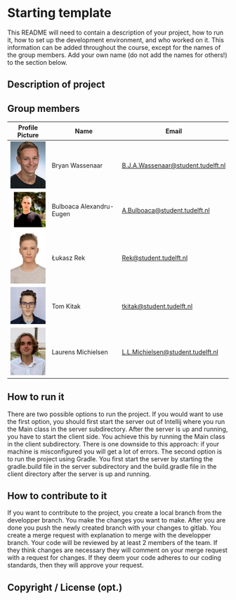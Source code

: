 # Starting template

This README will need to contain a description of your project, how to run it, how to set up the development environment, and who worked on it.
This information can be added throughout the course, except for the names of the group members.
Add your own name (do not add the names for others!) to the section below.

## Description of project

## Group members

| Profile Picture                                                  | Name                     | Email                              |
|------------------------------------------------------------------|--------------------------|------------------------------------|
| <img src="docs/profile_pictures/pf_Bryan.jpg" width="80">        | Bryan Wassenaar          | B.J.A.Wassenaar@student.tudelft.nl |
| <img src ="docs/profile_pictures/pf_Eugen.jpg" width = "80"> | Bulboaca Alexandru-Eugen | A.Bulboaca@student.tudelft.nl      |
| <img src ="docs/profile_pictures/pf_Lukasz.jpg" width = "80">    | Łukasz Rek		          | Rek@student.tudelft.nl             |
| <img src ="docs/profile_pictures/pf_Tom.jpg" width = "80">       | Tom Kitak		      | tkitak@student.tudelft.nl             |
| <img src ="docs/profile_pictures/pf_Laurens.jpg" width = "80"> | Laurens Michielsen | L.L.Michielsen@student.tudelft.nl | 

<!-- Instructions (remove once assignment has been completed -->
<!-- - Add (only!) your own name to the table above (use Markdown formatting) -->
<!-- - Mention your *student* email address -->
<!-- - Preferably add a recognizable photo, otherwise add your GitLab photo -->
<!-- - (please make sure the photos have the same size) --> 

## How to run it
There are two possible options to run the project. If you would want to use the first option, you should first start the server out of Intellij where you run the Main class in the server subdirectory. After the server is up and running, you have to start the client side. You achieve this by running the Main class in the client subdirectory. There is one downside to this approach: if your machine is misconfigured you will get a lot of errors. The second option is to run the project using Gradle. You first start the server by starting the gradle.build file in the server subdirectory and the build.gradle file in the client directory after the server is up and running.
## How to contribute to it
If you want to contribute to the project, you create a local branch from the developper branch. You make the changes you want to make. After you are done you push the newly created branch with your changes to gitlab. You create a merge request with explanation to merge with the developper branch. Your code will be reviewed by at least 2 members of the team. If they think changes are necessary they will comment on your merge request with a request for changes. If they deem your code adheres to our coding standards, then they will approve your request. 
## Copyright / License (opt.)
